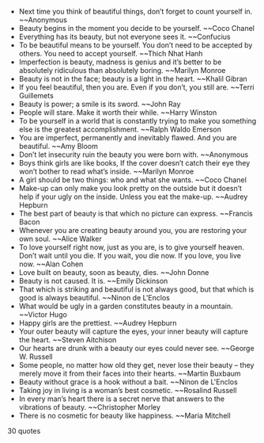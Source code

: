  - Next time you think of beautiful things, don’t forget to count yourself in. ~~Anonymous
 - Beauty begins in the moment you decide to be yourself. ~~Coco Chanel
 - Everything has its beauty, but not everyone sees it. ~~Confucius
 - To be beautiful means to be yourself. You don’t need to be accepted by others. You need to accept yourself. ~~Thich Nhat Hanh
 - Imperfection is beauty, madness is genius and it’s better to be absolutely ridiculous than absolutely boring. ~~Marilyn Monroe
 - Beauty is not in the face; beauty is a light in the heart. ~~Khalil Gibran
 - If you feel beautiful, then you are. Even if you don’t, you still are. ~~Terri Guillemets
 - Beauty is power; a smile is its sword. ~~John Ray
 - People will stare. Make it worth their while. ~~Harry Winston
 - To be yourself in a world that is constantly trying to make you something else is the greatest accomplishment. ~~Ralph Waldo Emerson
 - You are imperfect, permanently and inevitably flawed. And you are beautiful. ~~Amy Bloom
 - Don’t let insecurity ruin the beauty you were born with. ~~Anonymous
 - Boys think girls are like books, If the cover doesn’t catch their eye they won’t bother to read what’s inside. ~~Marilyn Monroe
 - A girl should be two things: who and what she wants. ~~Coco Chanel
 - Make-up can only make you look pretty on the outside but it doesn’t help if your ugly on the inside. Unless you eat the make-up. ~~Audrey Hepburn
 - The best part of beauty is that which no picture can express. ~~Francis Bacon
 - Whenever you are creating beauty around you, you are restoring your own soul. ~~Alice Walker
 - To love yourself right now, just as you are, is to give yourself heaven. Don’t wait until you die. If you wait, you die now. If you love, you live now. ~~Alan Cohen
 - Love built on beauty, soon as beauty, dies. ~~John Donne
 - Beauty is not caused. It is. ~~Emily Dickinson
 - That which is striking and beautiful is not always good, but that which is good is always beautiful. ~~Ninon de L'Enclos
 - What would be ugly in a garden constitutes beauty in a mountain. ~~Victor Hugo
 - Happy girls are the prettiest. ~~Audrey Hepburn
 - Your outer beauty will capture the eyes, your inner beauty will capture the heart. ~~Steven Aitchison
 - Our hearts are drunk with a beauty our eyes could never see. ~~George W. Russell
 - Some people, no matter how old they get, never lose their beauty – they merely move it from their faces into their hearts. ~~Martin Buxbaum
 - Beauty without grace is a hook without a bait. ~~Ninon de L'Enclos
 - Taking joy in living is a woman’s best cosmetic. ~~Rosalind Russell
 - In every man’s heart there is a secret nerve that answers to the vibrations of beauty. ~~Christopher Morley
 - There is no cosmetic for beauty like happiness. ~~Maria Mitchell

30 quotes